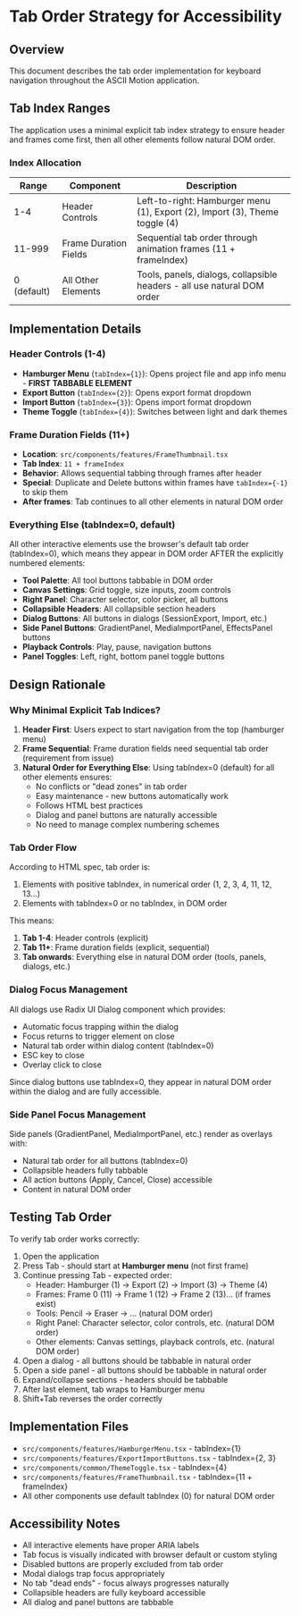 # Tab Order Strategy for Accessibility

## Overview
This document describes the tab order implementation for keyboard navigation throughout the ASCII Motion application.

## Tab Index Ranges

The application uses a minimal explicit tab index strategy to ensure header and frames come first, then all other elements follow natural DOM order.

### Index Allocation

| Range | Component | Description |
|-------|-----------|-------------|
| 1-4 | Header Controls | Left-to-right: Hamburger menu (1), Export (2), Import (3), Theme toggle (4) |
| 11-999 | Frame Duration Fields | Sequential tab order through animation frames (11 + frameIndex) |
| 0 (default) | All Other Elements | Tools, panels, dialogs, collapsible headers - all use natural DOM order |

## Implementation Details

### Header Controls (1-4)
- **Hamburger Menu** (`tabIndex={1}`): Opens project file and app info menu - **FIRST TABBABLE ELEMENT**
- **Export Button** (`tabIndex={2}`): Opens export format dropdown  
- **Import Button** (`tabIndex={3}`): Opens import format dropdown
- **Theme Toggle** (`tabIndex={4}`): Switches between light and dark themes

### Frame Duration Fields (11+)
- **Location**: `src/components/features/FrameThumbnail.tsx`
- **Tab Index**: `11 + frameIndex`
- **Behavior**: Allows sequential tabbing through frames after header
- **Special**: Duplicate and Delete buttons within frames have `tabIndex={-1}` to skip them
- **After frames**: Tab continues to all other elements in natural DOM order

### Everything Else (tabIndex=0, default)
All other interactive elements use the browser's default tab order (tabIndex=0), which means they appear in DOM order AFTER the explicitly numbered elements:

- **Tool Palette**: All tool buttons tabbable in DOM order
- **Canvas Settings**: Grid toggle, size inputs, zoom controls
- **Right Panel**: Character selector, color picker, all buttons
- **Collapsible Headers**: All collapsible section headers
- **Dialog Buttons**: All buttons in dialogs (SessionExport, Import, etc.)
- **Side Panel Buttons**: GradientPanel, MediaImportPanel, EffectsPanel buttons
- **Playback Controls**: Play, pause, navigation buttons
- **Panel Toggles**: Left, right, bottom panel toggle buttons

## Design Rationale

### Why Minimal Explicit Tab Indices?

1. **Header First**: Users expect to start navigation from the top (hamburger menu)
2. **Frame Sequential**: Frame duration fields need sequential tab order (requirement from issue)
3. **Natural Order for Everything Else**: Using tabIndex=0 (default) for all other elements ensures:
   - No conflicts or "dead zones" in tab order
   - Easy maintenance - new buttons automatically work
   - Follows HTML best practices
   - Dialog and panel buttons are naturally accessible
   - No need to manage complex numbering schemes

### Tab Order Flow

According to HTML spec, tab order is:
1. Elements with positive tabIndex, in numerical order (1, 2, 3, 4, 11, 12, 13...)
2. Elements with tabIndex=0 or no tabIndex, in DOM order

This means:
1. **Tab 1-4**: Header controls (explicit)
2. **Tab 11+**: Frame duration fields (explicit, sequential)
3. **Tab onwards**: Everything else in natural DOM order (tools, panels, dialogs, etc.)

### Dialog Focus Management

All dialogs use Radix UI Dialog component which provides:
- Automatic focus trapping within the dialog
- Focus returns to trigger element on close
- Natural tab order within dialog content (tabIndex=0)
- ESC key to close
- Overlay click to close

Since dialog buttons use tabIndex=0, they appear in natural DOM order within the dialog and are fully accessible.

### Side Panel Focus Management

Side panels (GradientPanel, MediaImportPanel, etc.) render as overlays with:
- Natural tab order for all buttons (tabIndex=0)
- Collapsible headers fully tabbable
- All action buttons (Apply, Cancel, Close) accessible
- Content in natural DOM order

## Testing Tab Order

To verify tab order works correctly:

1. Open the application
2. Press Tab - should start at **Hamburger menu** (not first frame)
3. Continue pressing Tab - expected order:
   - Header: Hamburger (1) → Export (2) → Import (3) → Theme (4)
   - Frames: Frame 0 (11) → Frame 1 (12) → Frame 2 (13)... (if frames exist)
   - Tools: Pencil → Eraser → ... (natural DOM order)
   - Right Panel: Character selector, color controls, etc. (natural DOM order)
   - Other elements: Canvas settings, playback controls, etc. (natural DOM order)
4. Open a dialog - all buttons should be tabbable in natural order
5. Open a side panel - all buttons should be tabbable in natural order
6. Expand/collapse sections - headers should be tabbable
7. After last element, tab wraps to Hamburger menu
8. Shift+Tab reverses the order correctly

## Implementation Files

- `src/components/features/HamburgerMenu.tsx` - tabIndex={1}
- `src/components/features/ExportImportButtons.tsx` - tabIndex={2, 3}
- `src/components/common/ThemeToggle.tsx` - tabIndex={4}
- `src/components/features/FrameThumbnail.tsx` - tabIndex={11 + frameIndex}
- All other components use default tabIndex (0) for natural DOM order

## Accessibility Notes

- All interactive elements have proper ARIA labels
- Tab focus is visually indicated with browser default or custom styling
- Disabled buttons are properly excluded from tab order
- Modal dialogs trap focus appropriately
- No tab "dead ends" - focus always progresses naturally
- Collapsible headers are fully keyboard accessible
- All dialog and panel buttons are tabbable
